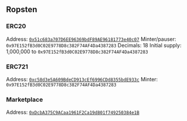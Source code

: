 ## Ropsten

### ERC20

Address: [`0x51c683a707D6EE96369bdF89AE96181773e40c07`](https://ropsten.etherscan.io/token/0x51c683a707d6ee96369bdf89ae96181773e40c07)
Minter/pauser: `0x97E152fB3d0C02E9778D8c382F74AF4Da4387283`
Decimals: 18
Initial supply: 1,000,000 to `0x97E152fB3d0C02E9778D8c382F74AF4Da4387283`

### ERC721

Address: [`0xc58d3e5A609BdeCD913cEf6996CDd8355bdE933c`](https://ropsten.etherscan.io/address/0xc58d3e5A609BdeCD913cEf6996CDd8355bdE933c)
Minter: `0x97E152fB3d0C02E9778D8c382F74AF4Da4387283`

### Marketplace

Address: [`0xDcbA375C9ACaa1961F2Ca19d801f749250384e1B`](https://ropsten.etherscan.io/address/0xDcbA375C9ACaa1961F2Ca19d801f749250384e1B)